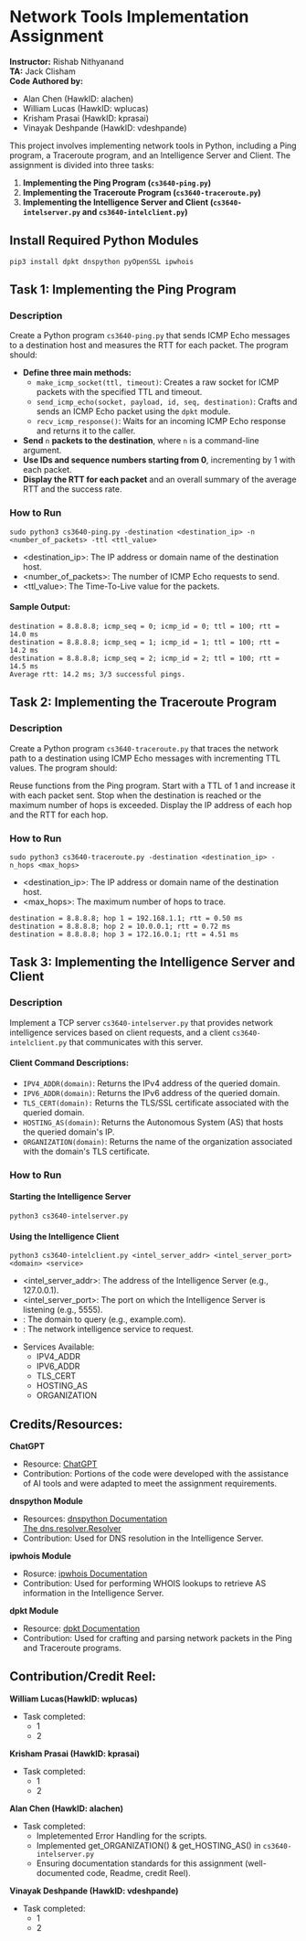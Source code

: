 # Network Tools Implementation Assignment

**Instructor:** Rishab Nithyanand  
**TA:** Jack Clisham  
**Code Authored by:**  
- Alan Chen (HawkID: alachen)  <br>
- William Lucas (HawkID: wplucas)  <br>
- Krisham Prasai (HawkID: kprasai)  <br>
- Vinayak Deshpande (HawkID: vdeshpande) <br>

This project involves implementing network tools in Python, including a Ping program, a Traceroute program, and an Intelligence Server and Client. The assignment is divided into three tasks:

1. **Implementing the Ping Program (`cs3640-ping.py`)**
2. **Implementing the Traceroute Program (`cs3640-traceroute.py`)**
3. **Implementing the Intelligence Server and Client (`cs3640-intelserver.py` and `cs3640-intelclient.py`)**
## Install Required Python Modules
~~~
pip3 install dpkt dnspython pyOpenSSL ipwhois
~~~
## Task 1: Implementing the Ping Program

### Description
Create a Python program `cs3640-ping.py` that sends ICMP Echo messages to a destination host and measures the RTT for each packet. The program should:

- **Define three main methods:**
  - `make_icmp_socket(ttl, timeout)`: Creates a raw socket for ICMP packets with the specified TTL and timeout.
  - `send_icmp_echo(socket, payload, id, seq, destination)`: Crafts and sends an ICMP Echo packet using the `dpkt` module.
  - `recv_icmp_response()`: Waits for an incoming ICMP Echo response and returns it to the caller.
- **Send** `n` **packets to the destination**, where `n` is a command-line argument.
- **Use IDs and sequence numbers starting from 0**, incrementing by 1 with each packet.
- **Display the RTT for each packet** and an overall summary of the average RTT and the success rate.

### How to Run

~~~
sudo python3 cs3640-ping.py -destination <destination_ip> -n <number_of_packets> -ttl <ttl_value>
~~~

- <destination_ip>: The IP address or domain name of the destination host.
- <number_of_packets>: The number of ICMP Echo requests to send.
- <ttl_value>: The Time-To-Live value for the packets.

#### Sample Output: 
~~~
destination = 8.8.8.8; icmp_seq = 0; icmp_id = 0; ttl = 100; rtt = 14.0 ms
destination = 8.8.8.8; icmp_seq = 1; icmp_id = 1; ttl = 100; rtt = 14.2 ms
destination = 8.8.8.8; icmp_seq = 2; icmp_id = 2; ttl = 100; rtt = 14.5 ms
Average rtt: 14.2 ms; 3/3 successful pings.
~~~
## Task 2: Implementing the Traceroute Program
### Description

Create a Python program `cs3640-traceroute.py` that traces the network path to a destination using ICMP Echo messages with incrementing TTL values. The program should:

Reuse functions from the Ping program.
Start with a TTL of 1 and increase it with each packet sent.
Stop when the destination is reached or the maximum number of hops is exceeded.
Display the IP address of each hop and the RTT for each hop.
### How to Run
~~~
sudo python3 cs3640-traceroute.py -destination <destination_ip> -n_hops <max_hops>
~~~

- <destination_ip>: The IP address or domain name of the destination host.
- <max_hops>: The maximum number of hops to trace.
~~~
destination = 8.8.8.8; hop 1 = 192.168.1.1; rtt = 0.50 ms
destination = 8.8.8.8; hop 2 = 10.0.0.1; rtt = 0.72 ms
destination = 8.8.8.8; hop 3 = 172.16.0.1; rtt = 4.51 ms
~~~
## Task 3: Implementing the Intelligence Server and Client
### Description
Implement a TCP server `cs3640-intelserver.py` that provides network intelligence services based on client requests, and a client `cs3640-intelclient.py` that communicates with this server.

#### Client Command Descriptions:
- `IPV4_ADDR(domain)`: Returns the IPv4 address of the queried domain. <br>
- `IPV6_ADDR(domain)`: Returns the IPv6 address of the queried domain.<br>
- `TLS_CERT(domain):` Returns the TLS/SSL certificate associated with the queried domain.<br>
- `HOSTING_AS(domain)`: Returns the Autonomous System (AS) that hosts the queried domain's IP.<br>
- `ORGANIZATION(domain)`: Returns the name of the organization associated with the domain's TLS certificate.<br> 

### How to Run 

#### Starting the Intelligence Server
~~~
python3 cs3640-intelserver.py
~~~
#### Using the Intelligence Client
~~~
python3 cs3640-intelclient.py <intel_server_addr> <intel_server_port> <domain> <service>
~~~ 
* <intel_server_addr>: The address of the Intelligence Server (e.g., 127.0.0.1).
* <intel_server_port>: The port on which the Intelligence Server is listening (e.g., 5555).
* <domain> : The domain to query (e.g., example.com).
* <service> : The network intelligence service to request.
- Services Available:
    - IPV4_ADDR
    - IPV6_ADDR
    - TLS_CERT
    - HOSTING_AS
    - ORGANIZATION

## Credits/Resources: 

**ChatGPT**
- Resource: [ChatGPT](https://chat.openai.com/)
- Contribution: Portions of the code were developed with the assistance of AI tools and were adapted to meet the assignment requirements. <br>

**dnspython Module**
- Resources: [dnspython Documentation](https://www.dnspython.org/)<br>
[The dns.resolver.Resolver](https://dnspython.readthedocs.io/en/latest/resolver-class.html)
- Contribution: Used for DNS resolution in the Intelligence Server. <br> 

**ipwhois Module**
- Rosurce: [ipwhois Documentation](https://pypi.org/project/ipwhois/)
- Contribution: Used for performing WHOIS lookups to retrieve AS information in the Intelligence Server.

**dpkt Module**
- Resource: [dpkt Documentation](https://dpkt.readthedocs.io/en/latest/)
- Contribution: Used for crafting and parsing network packets in the Ping and Traceroute programs.

## Contribution/Credit Reel:
**William Lucas(HawkID: wplucas)** <br>
- Task completed:
    - 1
    - 2

**Krisham Prasai (HawkID: kprasai)** <br>
- Task completed:
    - 1
    - 2

**Alan Chen (HawkID: alachen)** <br>
- Task completed:
    - Impletemented Error Handling for the scripts. 
    - Implemented get_ORGANIZATION() & get_HOSTING_AS() in `cs3640-intelserver.py`
    -  Ensuring documentation standards for this assignment (well-documented code, Readme, credit Reel).

**Vinayak Deshpande (HawkID: vdeshpande)** <br>
- Task completed:
    - 1
    - 2